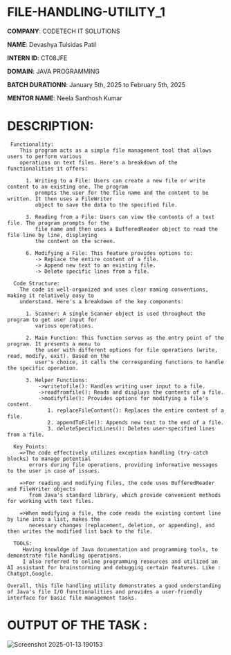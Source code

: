 # FILE-HANDLING-UTILITY_1

**COMPANY**: CODETECH IT SOLUTIONS

**NAME**: Devashya Tulsidas Patil

**INTERN ID**: CT08JFE

**DOMAIN**: JAVA PROGRAMMING

**BATCH DURATIONN**: January 5th, 2025 to February 5th, 2025

**MENTOR NAME**: Neela Santhosh Kumar

# DESCRIPTION: 

     Functionality:
        This program acts as a simple file management tool that allows users to perform various 
        operations on text files. Here's a breakdown of the functionalities it offers:
        
          1. Writing to a File: Users can create a new file or write content to an existing one. The program
             prompts the user for the file name and the content to be written. It then uses a FileWriter
             object to save the data to the specified file.
             
          3. Reading from a File: Users can view the contents of a text file. The program prompts for the
             file name and then uses a BufferedReader object to read the file line by line, displaying
             the content on the screen.
             
          6. Modifying a File: This feature provides options to:
             -> Replace the entire content of a file.
             -> Append new text to an existing file.
             -> Delete specific lines from a file.
             
      Code Structure:
        The code is well-organized and uses clear naming conventions, making it relatively easy to 
        understand. Here's a breakdown of the key components:
        
          1. Scanner: A single Scanner object is used throughout the program to get user input for 
             various operations.
             
          2. Main Function: This function serves as the entry point of the program. It presents a menu to
             the user with different options for file operations (write, read, modify, exit). Based on the
             user's choice, it calls the corresponding functions to handle the specific operation.
             
          3. Helper Functions:
              ->writetofile(): Handles writing user input to a file.
              ->readfromfile(): Reads and displays the contents of a file.
              ->modifyfile(): Provides options for modifying a file's content.
                 1. replaceFileContent(): Replaces the entire content of a file.
                 2. appendToFile(): Appends new text to the end of a file.
                 3. deleteSpecificLines(): Deletes user-specified lines from a file.
                 
      Key Points:
        =>The code effectively utilizes exception handling (try-catch blocks) to manage potential 
           errors during file operations, providing informative messages to the user in case of issues.
           
        =>For reading and modifying files, the code uses BufferedReader and FileWriter objects 
           from Java's standard library, which provide convenient methods for working with text files.
           
        =>When modifying a file, the code reads the existing content line by line into a list, makes the 
           necessary changes (replacement, deletion, or appending), and then writes the modified list back to the file.
           
      TOOLS:
         Having knowldge of Java documentation and programming tools, to demonstrate file handling operations. 
         I also referred to online programming resources and utilized an AI assistant for brainstorming and debugging certain features. Like : Chatgpt,Google.
        
    Overall, this file handling utility demonstrates a good understanding of Java's file I/O functionalities and provides a user-friendly interface for basic file management tasks.  


# OUTPUT OF THE TASK : 

![Screenshot 2025-01-13 190153](https://github.com/user-attachments/assets/8a09653f-1631-445f-b8a3-3cc26dbbedc8)
